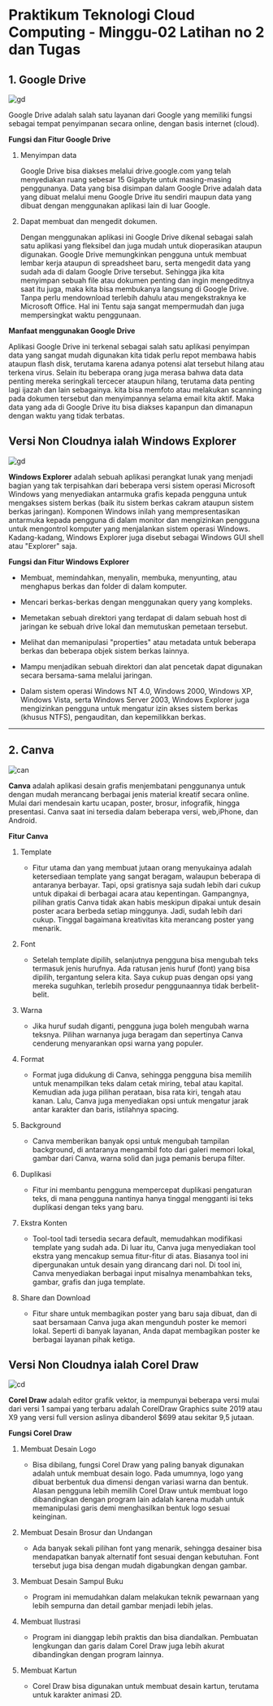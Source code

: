# Praktikum Teknologi Cloud Computing - Minggu-02 Latihan no 2 dan Tugas


## 1. Google Drive

![gd](gd.jpg)

Google Drive adalah salah satu layanan dari Google yang memiliki fungsi sebagai tempat penyimpanan secara online, dengan basis internet (cloud).

**Fungsi dan Fitur Google Drive**
1. Menyimpan data

    Google Drive bisa diakses melalui drive.google.com yang telah menyediakan ruang sebesar 15 Gigabyte untuk masing-masing penggunanya. Data yang bisa disimpan dalam Google Drive adalah data yang dibuat melalui menu Google Drive itu sendiri maupun data yang dibuat dengan menggunakan aplikasi lain di luar Google.

2. Dapat membuat dan mengedit dokumen.

    Dengan menggunakan aplikasi ini Google Drive dikenal sebagai salah satu aplikasi yang fleksibel dan juga mudah untuk dioperasikan ataupun digunakan. Google Drive memungkinkan pengguna untuk membuat lembar kerja ataupun di spreadsheet baru, serta mengedit data yang sudah ada di dalam Google Drive tersebut. Sehingga jika kita menyimpan sebuah file atau dokumen penting dan ingin mengeditnya saat itu juga, maka kita bisa membukanya langsung di Google Drive. Tanpa perlu mendownload terlebih dahulu atau mengekstraknya ke Microsoft Office. Hal ini Tentu saja sangat mempermudah dan juga mempersingkat waktu penggunaan.

**Manfaat menggunakan Google Drive**

Aplikasi Google Drive ini terkenal sebagai salah satu aplikasi penyimpan data yang sangat mudah digunakan kita tidak perlu repot membawa habis ataupun flash disk, terutama karena adanya potensi alat tersebut hilang atau terkena virus. Selain itu beberapa orang juga merasa bahwa data data penting mereka seringkali tercecer ataupun hilang, terutama data penting lagi ijazah dan lain sebagainya. kita bisa memfoto atau melakukan scanning pada dokumen tersebut dan menyimpannya selama email kita aktif. Maka data yang ada di Google Drive itu bisa diakses kapanpun dan dimanapun dengan waktu yang tidak terbatas.

## Versi Non Cloudnya ialah Windows Explorer

![gd](fe.jpg)

**Windows Explorer** adalah sebuah aplikasi perangkat lunak yang menjadi bagian yang tak terpisahkan dari beberapa versi sistem operasi Microsoft Windows yang menyediakan antarmuka grafis kepada pengguna untuk mengakses sistem berkas (baik itu sistem berkas cakram ataupun sistem berkas jaringan). Komponen Windows inilah yang mempresentasikan antarmuka kepada pengguna di dalam monitor dan mengizinkan pengguna untuk mengontrol komputer yang menjalankan sistem operasi Windows. Kadang-kadang, Windows Explorer juga disebut sebagai Windows GUI shell atau "Explorer" saja.

**Fungsi dan Fitur Windows Explorer**

* Membuat, memindahkan, menyalin, membuka, menyunting, atau menghapus berkas dan folder di dalam komputer.

* Mencari berkas-berkas dengan menggunakan query yang kompleks.

* Memetakan sebuah direktori yang terdapat di dalam sebuah host di jaringan ke sebuah drive lokal dan memutuskan pemetaan tersebut.

* Melihat dan memanipulasi "properties" atau metadata untuk beberapa berkas dan beberapa objek sistem berkas lainnya.

* Mampu menjadikan sebuah direktori dan alat pencetak dapat digunakan secara bersama-sama melalui jaringan.

* Dalam sistem operasi Windows NT 4.0, Windows 2000, Windows XP, Windows Vista, serta Windows Server 2003, Windows Explorer juga mengizinkan pengguna untuk mengatur izin akses sistem berkas (khusus NTFS), pengauditan, dan kepemilikkan berkas.
***

## 2. Canva

![can](canva.jpg)

**Canva** adalah aplikasi desain grafis menjembatani penggunanya untuk dengan mudah merancang berbagai jenis material kreatif secara online. Mulai dari mendesain kartu ucapan, poster, brosur, infografik, hingga presentasi. Canva saat ini tersedia dalam beberapa versi, web,iPhone, dan Android.

**Fitur Canva**

1. Template
    * Fitur utama dan yang membuat jutaan orang menyukainya adalah ketersediaan template yang sangat beragam, walaupun beberapa di antaranya berbayar. Tapi, opsi gratisnya saja sudah lebih dari cukup untuk dipakai di berbagai acara atau kepentingan. Gampangnya, pilihan gratis Canva tidak akan habis meskipun dipakai untuk desain poster acara berbeda setiap minggunya. Jadi, sudah lebih dari cukup. Tinggal bagaimana kreativitas kita merancang poster yang menarik.

2. Font
    * Setelah template dipilih, selanjutnya pengguna bisa mengubah teks termasuk jenis hurufnya. Ada ratusan jenis huruf (font) yang bisa dipilih, tergantung selera kita. Saya cukup puas dengan opsi yang mereka suguhkan, terlebih prosedur penggunaannya tidak berbelit-belit.

3. Warna
    * Jika huruf sudah diganti, pengguna juga boleh mengubah warna teksnya. Pilihan warnanya juga beragam dan sepertinya Canva cenderung menyarankan opsi warna yang populer.

4. Format
    * Format juga didukung di Canva, sehingga pengguna bisa memilih untuk menampilkan teks dalam cetak miring, tebal atau kapital. Kemudian ada juga pilihan perataan, bisa rata kiri, tengah atau kanan. Lalu, Canva juga menyediakan opsi untuk mengatur jarak antar karakter dan baris, istilahnya spacing.

5. Background
    * Canva memberikan banyak opsi untuk mengubah tampilan background, di antaranya mengambil foto dari galeri memori lokal, gambar dari Canva, warna solid dan juga pemanis berupa filter.

6. Duplikasi
    * Fitur ini membantu pengguna mempercepat duplikasi pengaturan teks, di mana pengguna nantinya hanya tinggal mengganti isi teks duplikasi dengan teks yang baru.

7. Ekstra Konten
    * Tool-tool tadi tersedia secara default, memudahkan modifikasi template yang sudah ada. Di luar itu, Canva juga menyediakan tool ekstra yang mencakup semua fitur-fitur di atas. Biasanya tool ini dipergunakan untuk desain yang dirancang dari nol. Di tool ini, Canva menyediakan berbagai input misalnya menambahkan teks, gambar, grafis dan juga template.

8. Share dan Download
    * Fitur share untuk membagikan poster yang baru saja dibuat, dan di saat bersamaan Canva juga akan mengunduh poster ke memori lokal. Seperti di banyak layanan, Anda dapat membagikan poster ke berbagai layanan pihak ketiga.

## Versi Non Cloudnya ialah Corel Draw

![cd](cd.jpg)

**Corel Draw** adalah editor grafik vektor, ia mempunyai beberapa versi mulai dari versi 1 sampai yang terbaru adalah CorelDraw Graphics suite 2019 atau X9 yang versi full version aslinya dibanderol $699 atau sekitar 9,5 jutaan. 

**Fungsi Corel Draw**

1. Membuat Desain Logo
    * Bisa dibilang, fungsi Corel Draw yang paling banyak digunakan adalah untuk membuat desain logo. Pada umumnya, logo yang dibuat berbentuk dua dimensi dengan variasi warna dan bentuk. Alasan pengguna lebih memilih Corel Draw untuk membuat logo dibandingkan dengan program lain adalah karena mudah untuk memanipulasi garis demi menghasilkan bentuk logo sesuai keinginan.

2. Membuat Desain Brosur dan Undangan
    * Ada banyak sekali pilihan font yang menarik, sehingga desainer bisa mendapatkan banyak alternatif font sesuai dengan kebutuhan. Font tersebut juga bisa dengan mudah digabungkan dengan gambar.

3. Membuat Desain Sampul Buku
    * Program ini memudahkan dalam melakukan teknik pewarnaan yang lebih sempurna dan detail gambar menjadi lebih jelas.

4. Membuat Ilustrasi
    * Program ini dianggap lebih praktis dan bisa diandalkan. Pembuatan lengkungan dan garis dalam Corel Draw juga lebih akurat dibandingkan dengan program lainnya.

5. Membuat Kartun
    * Corel Draw bisa digunakan untuk membuat desain kartun, terutama untuk karakter animasi 2D.
